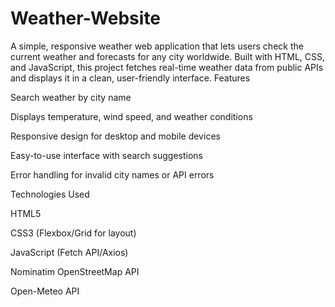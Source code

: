 # Weather-Website
A simple, responsive weather web application that lets users check the current weather and forecasts for any city worldwide. Built with HTML, CSS, and JavaScript, this project fetches real-time weather data from public APIs and displays it in a clean, user-friendly interface.
Features

Search weather by city name

Displays temperature, wind speed, and weather conditions

Responsive design for desktop and mobile devices

Easy-to-use interface with search suggestions

Error handling for invalid city names or API errors

Technologies Used

HTML5

CSS3 (Flexbox/Grid for layout)

JavaScript (Fetch API/Axios)

Nominatim OpenStreetMap API

Open-Meteo API
